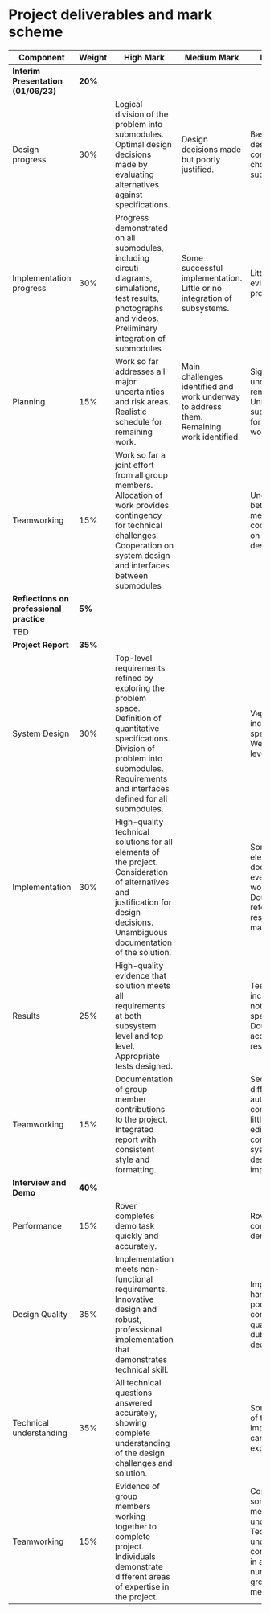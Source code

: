 # Project deliverables and mark scheme

| Component 							| Weight | High Mark | Medium Mark | Low Mark |
| --------- |  --------- | --------- | ----------- | -------- |
| **Interim Presentation (01/06/23)** | **20%** |
| Design progress 				| 30% | Logical division of the problem into submodules. Optimal design decisions made by evaluating alternatives against specifications. | Design decisions made but poorly justified. | Basic system design with ill-considered choice of submodules |
| Implementation progress | 30% | Progress demonstrated on all submodules, including circuti diagrams, simulations, test results, photographs and videos. Preliminary integration of submodules | Some successful implementation. Little or no integration of subsystems. | Little or weak evidence of progress |
| Planning 								| 15% | Work so far addresses all major uncertainties and risk areas. Realistic schedule for remaining work. | Main challenges identified and work underway to address them. Remaining work identified. | Significant uncertainties remain. Unrealistic or superficial plan for remaining work. |
| Teamworking 						| 15% | Work so far a joint effort from all group members. Allocation of work provides contingency for technical challenges. Cooperation on system design and interfaces between submodules | | Uneven split between group members. Little coordination on system design |
| **Reflections on professional practice** | **5%** |
| TBD |
| **Project Report** | **35%** |
| System Design | 30% | Top-level requirements refined by exploring the problem space. Definition of quantitative specifications. Division of problem into submodules. Requirements and interfaces defined for all submodules. | | Vague or incomplete specifications. Weak system-level design |
| Implementation | 30% | High-quality technical solutions for all elements of the project. Consideration of alternatives and justification for design decisions. Unambiguous documentation of the solution. | | Some design elements not documented, even if they work correctly. Doubts over referencing of research material |
| Results | 25% | High-quality evidence that solution meets all requirements at both subsystem level and top level. Appropriate tests designed. | | Testing incomplete or not relevant to specifications. Doubts over accuracy of results |
| Teamworking | 15% | Documentation of group member contributions to the project. Integrated report with consistent style and formatting. | | Sections from different authors compiled with little overall editing. Basic content on system-level design and implementation |
| **Interview and Demo** | **40%** |
| Performance | 15% | Rover completes demo task quickly and accurately. | | Rover fails to complete demonstration |
| Design Quality | 35% | Implementation meets non-functional requirements. Innovative design and robust, professional implementation that demonstrates technical skill. | | Implementation hampered by poor construction quality or dubious design decisions |
| Technical understanding | 35% | All technical questions answered accurately, showing complete understanding of the design challenges and solution. | | Some aspects of the implementation cannot be explained |
| Teamworking | 15% | Evidence of group members working together to complete project. Individuals demonstrate different areas of expertise in the project. | | Contribution of some team members unclear. Technical understanding concentrated in a small number of group members |
